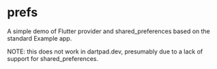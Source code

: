 # prefs

A simple demo of Flutter provider and shared_preferences based on the standard
Example app.

NOTE: this does not work in dartpad.dev, presumably due to a lack of
support for shared_preferences.
